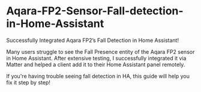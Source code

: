 # Aqara-FP2-Sensor-Fall-detection-in-Home-Assistant
Successfully Integrated Aqara FP2’s Fall Detection in Home Assistant!

Many users struggle to see the Fall Presence entity of the Aqara FP2 sensor in Home Assistant. After extensive testing, I successfully integrated it via Matter and helped a client add it to their Home Assistant panel remotely.

If you're having trouble seeing fall detection in HA, this guide will help you fix it step by step!
